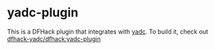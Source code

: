 yadc-plugin
===========

This is a DFHack plugin that integrates with [yadc](https://github.com/dfhack-yadc/yadc).
To build it, check out [dfhack-yadc/dfhack:yadc-plugin](https://github.com/dfhack-yadc/dfhack/tree/yadc-plugin)
